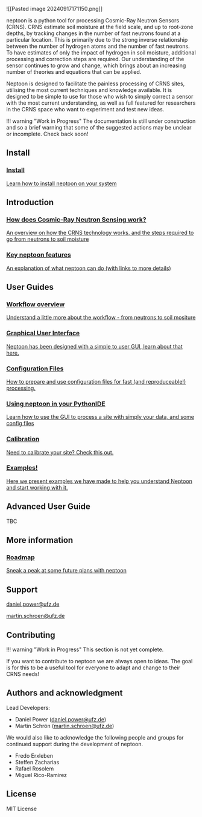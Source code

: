 
![[Pasted image 20240917171150.png]]

neptoon is a python tool for processing Cosmic-Ray Neutron Sensors (CRNS). CRNS estimate soil moisture at the field scale, and up to root-zone depths, by tracking changes in the number of fast neutrons found at a particular location. This is primarily due to the strong inverse relationship between the number of hydrogen atoms and the number of fast neutrons. To have estimates of only the impact of hydrogen in soil moisture, additional processing and correction steps are required. Our understanding of the sensor continues to grow and change, which brings about an increasing number of theories and equations that can be applied. 

Neptoon is designed to facilitate the painless processing of CRNS sites, utilising the most current techniques and knowledge available. It is designed to be simple to use for those who wish to simply correct a sensor with the most current understanding, as well as full featured for researchers in the CRNS space who want to experiment and test new ideas. 

!!! warning "Work in Progress"
	The documentation is still under construction and so a brief warning that some of the suggested actions may be unclear or incomplete. Check back soon!

## Install

<div class="grid">
<a href="user-guide/installation" class="card"> <div class="card-content"> <i class="fas fa-download"></i> <h3>Install</h3> <p>Learn how to install neptoon on your system</p> </div> </a>
</div>

## Introduction

<div class="grid">

<a href="home/crns-overview" class="card"> <div class="card-content"> <i class="fas fa-download"></i> <h3>How does Cosmic-Ray Neutron Sensing work?</h3> <p>An overview on how the CRNS technology works, and the steps required to go from neutrons to soil moisture</p> </div> </a>

<a href="home/key-features" class="card"> <div class="card-content"> <i class="fas fa-download"></i> <h3>Key neptoon features</h3> <p>An explanation of what neptoon can do (with links to more details)</p> </div> </a>


</div>

## User Guides

<div class="grid">
<a href="user-guide/workflow-description" class="card"> <div class="card-content"> <i class="fas fa-download"></i> <h3>Workflow overview</h3> <p>Understand a little more about the workflow - from neutrons to soil mositure</p> </div> </a>
<!-- <a href="user-guide/installation" class="card"> <div class="card-content"> <i class="fas fa-download"></i> <h3>Core concepts</h3> <p>Here we go over some of the concepts and architecture in neptoon. Warning: we get a little more technical here.</p> </div> </a> -->
<a href="user-guide/the-neptoon-GUI" class="card"> <div class="card-content"> <i class="fas fa-download"></i> <h3>Graphical User Interface</h3> <p>Neptoon has been designed with a simple to user GUI, learn about that here.</p> </div> </a>
<a href="user-guide/process-with-config/intro-to-config" class="card"> <div class="card-content"> <i class="fas fa-download"></i> <h3>Configuration Files</h3> <p>How to prepare and use configuration files for fast (and reproduceable!) processing.</p> </div> </a>


<a href="user-guide/python-ide-overview" class="card"> <div class="card-content"> <i class="fas fa-download"></i> <h3>Using neptoon in your PythonIDE</h3> <p>Learn how to use the GUI to process a site with simply your data, and some config files</p> </div> </a>

<a href="user-guide/sensor-calibration" class="card"> <div class="card-content"> <i class="fas fa-download"></i> <h3>Calibration</h3> <p>Need to calibrate your site? Check this out.</p> </div> </a>
<a href="user-guide/neptoon-examples" class="card"> <div class="card-content"> <i class="fas fa-download"></i> <h3>Examples!</h3> <p>Here we present examples we have made to help you understand Neptoon and start working with it.</p> </div> </a>
</div>

## Advanced User Guide
TBC

## More information

<div class="grid">
<a href="home/roadmap" class="card"> <div class="card-content"> <i class="fas fa-download"></i> <h3>Roadmap</h3> <p>Sneak a peak at some future plans with neptoon</p> </div> </a>
</div>

## Support

daniel.power@ufz.de

martin.schroen@ufz.de

## Contributing 

!!! warning "Work in Progress"
	This section is not yet complete. 

If you want to contribute to neptoon we are always open to ideas. The goal is for this to be a useful tool for everyone to adapt and change to their CRNS needs!


## Authors and acknowledgment

Lead Developers:

- Daniel Power (daniel.power@ufz.de)
- Martin Schrön (martin.schroen@ufz.de)

We would also like to acknowledge the following people and groups for continued support during the development of neptoon.

- Fredo Erxleben	
- Steffen Zacharias
- Rafael Rosolem
- Miguel Rico-Ramirez

<!-- 
![alt text](assets/ufz.png) ![alt text](assets/bristol.png) 

![alt text](assets/elter.png) ![alt text](assets/envrinnov.png) ![alt text]()
 -->

## License

MIT License

